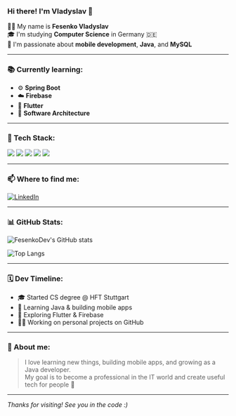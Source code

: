 ### Hi there! I'm Vladyslav 👋

👨‍💻 My name is **Fesenko Vladyslav**  
🎓 I'm studying **Computer Science** in Germany 🇩🇪  
📱 I'm passionate about **mobile development**, **Java**, and **MySQL**

---

### 📚 Currently learning:

- ⚙️ **Spring Boot**  
- ☁️ **Firebase**  
- 📱 **Flutter**  
- 🧠 **Software Architecture**

---

### 🧰 Tech Stack:

<img src="https://img.shields.io/badge/Java-%23ED8B00.svg?&style=for-the-badge&logo=java&logoColor=white"/>  
<img src="https://img.shields.io/badge/MySQL-%2300f.svg?&style=for-the-badge&logo=mysql&logoColor=white"/>  
<img src="https://img.shields.io/badge/Flutter-%2302569B.svg?&style=for-the-badge&logo=flutter&logoColor=white"/>  
<img src="https://img.shields.io/badge/Git-%23F05033.svg?&style=for-the-badge&logo=git&logoColor=white"/>  
<img src="https://img.shields.io/badge/GitHub-%23121011.svg?&style=for-the-badge&logo=github&logoColor=white"/>

---

### 📫 Where to find me:

[![LinkedIn](https://img.shields.io/badge/-LinkedIn-blue?style=flat-square&logo=linkedin)](https://www.linkedin.com/in/vladyslav-fesenko-86831a302)

---

### 📊 GitHub Stats:

![FesenkoDev's GitHub stats](https://github-readme-stats.vercel.app/api?username=FesenkoDev&show_icons=true&theme=tokyonight)

![Top Langs](https://github-readme-stats.vercel.app/api/top-langs/?username=FesenkoDev&layout=compact&theme=tokyonight)

---

### 🗓️ Dev Timeline:

- 🎓 Started CS degree @ HFT Stuttgart
- 🚀 Learning Java & building mobile apps
- 🧪 Exploring Flutter & Firebase
- 👨‍💻 Working on personal projects on GitHub

---

### 🧠 About me:

> I love learning new things, building mobile apps, and growing as a Java developer.  
> My goal is to become a professional in the IT world and create useful tech for people 🚀

---

_Thanks for visiting! See you in the code :)_
